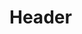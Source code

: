<!-- TITLE: Full Metal Jacket -->
<!-- SUBTITLE: Enhances your ranged weapon with your firearms knowhow, providing a chance for additional damage.  This effect wears off after it triggers 100 times, at which point you must recalibrate your weaponry. -->

# Header